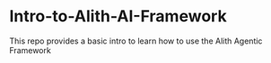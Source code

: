 # Intro-to-Alith-AI-Framework
This repo provides a basic intro to learn how to use the Alith Agentic Framework
